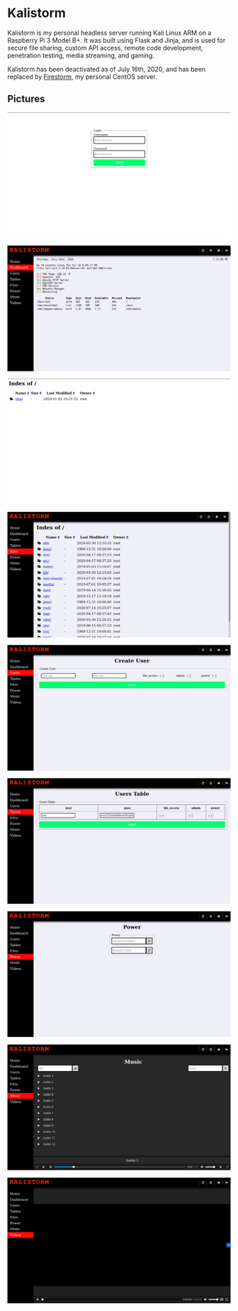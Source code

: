 # Kalistorm

Kalistorm is my personal headless server running Kali Linux ARM on a Raspberry Pi 3 Model B+. It was built using Flask and Jinja, and is used for secure file sharing, custom API access, remote code development, penetration testing, media streaming, and gaming.

Kalistorm has been deactivated as of July 16th, 2020, and has been replaced by [Firestorm](https://github.com/computer-geek64/firestorm), my personal CentOS server.

## Pictures

![Kalistorm Login](/docs/img/kalistorm-login.png)

![Kalistorm Dashboard](/docs/img/kalistorm-dashboard.png)

![Kalistorm Public Files](/docs/img/kalistorm-public-files.png)

![Kalistorm Files](/docs/img/kalistorm-files.png)

![Kalistorm Create User](/docs/img/kalistorm-create-user.png)

![Kalistorm Users Table](/docs/img/kalistorm-users-table.png)

![Kalistorm Power](/docs/img/kalistorm-power.png)

![Kalistorm Music](/docs/img/kalistorm-music.png)

![Kalistorm Videos](/docs/img/kalistorm-videos.png)
